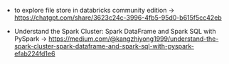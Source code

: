 - to explore file store in databricks community edition ->
https://chatgpt.com/share/3623c24c-3996-4fb5-95d0-b615f5cc42eb

- Understand the Spark Cluster: Spark DataFrame and Spark SQL with PySpark ->
https://medium.com/@kangzhiyong1999/understand-the-spark-cluster-spark-dataframe-and-spark-sql-with-pyspark-efab224fd1e6
